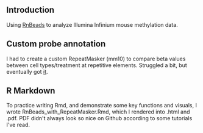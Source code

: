 ## Introduction
Using [RnBeads](https://genomebiology.biomedcentral.com/articles/10.1186/s13059-019-1664-9) to analyze Illumina Infinium mouse methylation data.  

## Custom probe annotation
I had to create a custom RepeatMasker (mm10) to compare beta values between cell types/treatment at repetitive elements. Struggled a bit, but eventually got [it](https://github.com/epigen/RnBeads/issues/34).

## R Markdown
To practice writing Rmd, and demonstrate some key functions and visuals, I wrote RnBeads_with_RepeatMasker.Rmd, which I rendered into .html and .pdf. PDF didn't always look so nice on Github according to some tutorials I've read.

